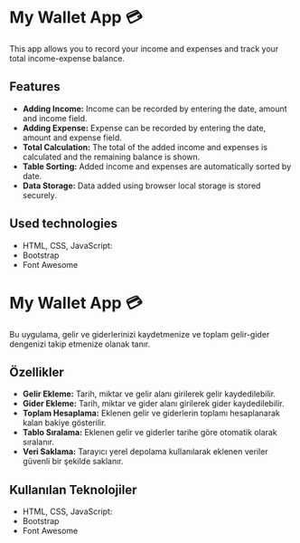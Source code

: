 # My Wallet App 💳

This app allows you to record your income and expenses and track your total income-expense balance.

## Features

- **Adding Income:** Income can be recorded by entering the date, amount and income field.
- **Adding Expense:** Expense can be recorded by entering the date, amount and expense field.
- **Total Calculation:** The total of the added income and expenses is calculated and the remaining balance is shown.
- **Table Sorting:** Added income and expenses are automatically sorted by date.
- **Data Storage:** Data added using browser local storage is stored securely.

## Used technologies

- HTML, CSS, JavaScript:
- Bootstrap
- Font Awesome

# My Wallet App 💳

Bu uygulama, gelir ve giderlerinizi kaydetmenize ve toplam gelir-gider dengenizi takip etmenize olanak tanır.

## Özellikler

- **Gelir Ekleme:** Tarih, miktar ve gelir alanı girilerek gelir kaydedilebilir.
- **Gider Ekleme:** Tarih, miktar ve gider alanı girilerek gider kaydedilebilir.
- **Toplam Hesaplama:** Eklenen gelir ve giderlerin toplamı hesaplanarak kalan bakiye gösterilir.
- **Tablo Sıralama:** Eklenen gelir ve giderler tarihe göre otomatik olarak sıralanır.
- **Veri Saklama:** Tarayıcı yerel depolama kullanılarak eklenen veriler güvenli bir şekilde saklanır.

## Kullanılan Teknolojiler

- HTML, CSS, JavaScript:
- Bootstrap
- Font Awesome
